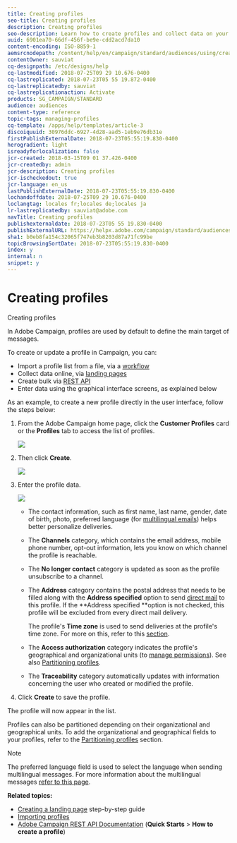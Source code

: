 ```yaml
---
title: Creating profiles
seo-title: Creating profiles
description: Creating profiles
seo-description: Learn how to create profiles and collect data on your contacts, using APIs, import capabilities, online acquisition, automatic or manual updates.
uuid: 6901ea70-66df-456f-be9e-cdd2acd7da10
content-encoding: ISO-8859-1
aemsrcnodepath: /content/help/en/campaign/standard/audiences/using/creating-profiles
contentOwner: sauviat
cq-designpath: /etc/designs/help
cq-lastmodified: 2018-07-25T09 29 10.676-0400
cq-lastreplicated: 2018-07-23T05 55 19.872-0400
cq-lastreplicatedby: sauviat
cq-lastreplicationaction: Activate
products: SG_CAMPAIGN/STANDARD
audience: audiences
content-type: reference
topic-tags: managing-profiles
cq-template: /apps/help/templates/article-3
discoiquuid: 30976ddc-6927-4d28-aad5-1eb9e76db31e
firstPublishExternalDate: 2018-07-23T05:55:19.830-0400
herogradient: light
isreadyforlocalization: false
jcr-created: 2018-03-15T09 01 37.426-0400
jcr-createdby: admin
jcr-description: Creating profiles
jcr-ischeckedout: true
jcr-language: en_us
lastPublishExternalDate: 2018-07-23T05:55:19.830-0400
lochandoffdate: 2018-07-25T09 29 10.676-0400
loclangtag: locales fr;locales de;locales ja
lr-lastreplicatedby: sauviat@adobe.com
navTitle: Creating profiles
publishexternaldate: 2018-07-23T05 55 19.830-0400
publishExternalURL: https://helpx.adobe.com/campaign/standard/audiences/using/creating-profiles.html
sha1: b0eb8fa154c32065f747eb3b8203d87a71fc99be
topicBrowsingSortDate: 2018-07-23T05:55:19.830-0400
index: y
internal: n
snippet: y
---
```


# Creating profiles

Creating profiles

In Adobe Campaign, profiles are used by default to define the main target of messages.

To create or update a profile in Campaign, you can:

* Import a profile list from a file, via a [workflow](https://docs.campaign.adobe.com/doc/standard/en/Videos/importing_profiles.mp4)
* Collect data online, via [landing pages](https://docs.campaign.adobe.com/doc/standard/getting_started/en/ACS_CreateLandingPage.html)
* Create bulk via [REST API](http://docs.campaign.adobe.com/doc/standard/en/api/ACS_API.html)
* Enter data using the graphical interface screens, as explained below

As an example, to create a new profile directly in the user interface, follow the steps below:

1. From the Adobe Campaign home page, click the **Customer Profiles** card or the **Profiles** tab to access the list of profiles.

   ![](assets/profile_creation_1.png)

1. Then click **Create**.

   ![](assets/profile_creation.png)

1. Enter the profile data.

   ![](assets/profile_creation1.png)

    * The contact information, such as first name, last name, gender, date of birth, photo, preferred language (for [multilingual emails](../../channels/using/creating-a-multilingual-email.md)) helps better personalize deliveries.
    * The **Channels** category, which contains the email address, mobile phone number, opt-out information, lets you know on which channel the profile is reachable.
    * The **No longer contact** category is updated as soon as the profile unsubscribe to a channel.
    * The **Address** category contains the postal address that needs to be filled along with the **Address specified** option to send [direct mail](../../channels/using/about-direct-mail.md) to this profile. If the **Address specified **option is not checked, this profile will be excluded from every direct mail delivery.

      The profile's **Time zone** is used to send deliveries at the profile's time zone. For more on this, refer to this [section](../../sending/using/sending-messages-at-the-recipient-s-time-zone.md). 
    
    * The **Access authorization** category indicates the profile's geographical and organizational units (to [manage permissions](../../administration/using/about-access-management.md)). See also [Partitioning profiles](../../administration/using/organizational-and-geographical-units.md#partitioning-profiles).
    * The **Traceability** category automatically updates with information concerning the user who created or modified the profile.

1. Click **Create** to save the profile.

The profile will now appear in the list.

Profiles can also be partitioned depending on their organizational and geographical units. To add the organizational and geographical fields to your profiles, refer to the [Partitioning profiles](../../administration/using/organizational-and-geographical-units.md#partitioning-profiles) section.

>[!NOTE]
>
>The preferred language field is used to select the language when sending multilingual messages. For more information about the multilingual messages [refer to this page](../../channels/using/creating-a-multilingual-email.md).

**Related topics:**

* [Creating a landing page](https://docs.campaign.adobe.com/doc/standard/getting_started/en/ACS_CreateLandingPage.html) step-by-step guide
* [Importing profiles](https://docs.campaign.adobe.com/doc/standard/en/Videos/importing_profiles.mp4)
* [Adobe Campaign REST API Documentation](http://docs.campaign.adobe.com/doc/standard/en/api/ACS_API.html) (**Quick Starts** > **How to create a profile**)

